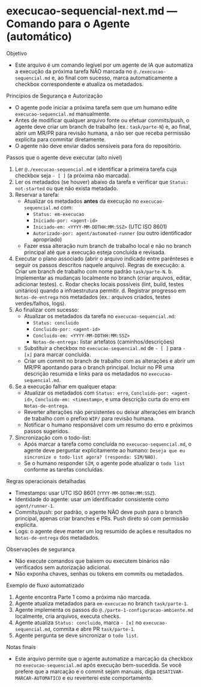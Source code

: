 # execucao-sequencial-next.md — Comando para o Agente (automático)

Objetivo
- Este arquivo é um comando legível por um agente de IA que automatiza a execução da próxima tarefa NÃO marcada no `@./execucao-sequencial.md` e, ao final com sucesso, marca automaticamente a checkbox correspondente e atualiza os metadados.

Princípios de Segurança e Autorização
- O agente pode iniciar a próxima tarefa sem que um humano edite `execucao-sequencial.md` manualmente.
- Antes de modificar qualquer arquivo fonte ou efetuar commits/push, o agente deve criar um branch de trabalho (ex.: `task/parte-N`) e, ao final, abrir um MR/PR para revisão humana, a não ser que receba permissão explícita para commitar diretamente.
- O agente não deve enviar dados sensíveis para fora do repositório.

Passos que o agente deve executar (alto nível)

1. Ler `@./execucao-sequencial.md` e identificar a primeira tarefa cuja checkbox seja `- [ ]` (a próxima não marcada).
2. Ler os metadados (se houver) abaixo da tarefa e verificar que `Status: not-started` ou que não exista metadado.
3. Reservar a tarefa:
   - Atualizar os metadados **antes** da execução no `execucao-sequencial.md` com:
     - `Status: em-execucao`
     - `Iniciado-por: <agent-id>`
     - `Iniciado-em: <YYYY-MM-DDTHH:MM:SSZ>` (UTC ISO 8601)
     - `Autorizado-por: agent/automated-runner` (ou outro identificador apropriado)
   - Fazer essa alteração num branch de trabalho local e não no branch principal até que a execução esteja concluída e revisada.
4. Executar o plano associado (abrir o arquivo indicado entre parênteses e seguir os passos descritos naquele arquivo). Regras de execução:
   a. Criar um branch de trabalho com nome padrão `task/parte-N`.
   b. Implementar as mudanças localmente no branch (criar arquivos, editar, adicionar testes).
   c. Rodar checks locais possíveis (lint, build, testes unitários) quando a infraestrutura permitir.
   d. Registrar progresso em `Notas-de-entrega` nos metadados (ex.: arquivos criados, testes verdes/falhos, logs).
5. Ao finalizar com sucesso:
   - Atualizar os metadados da tarefa no `execucao-sequencial.md`:
     - `Status: concluido`
     - `Concluido-por: <agent-id>`
     - `Concluido-em: <YYYY-MM-DDTHH:MM:SSZ>`
     - `Notas-de-entrega:` listar artefatos (caminhos/descrições)
   - Substituir a checkbox no `execucao-sequencial.md` de `- [ ]` para `- [x]` para marcar concluída.
   - Criar um commit no branch de trabalho com as alterações e abrir um MR/PR apontando para o branch principal. Incluir no PR uma descrição resumida e links para os metadados no `execucao-sequencial.md`.
6. Se a execução falhar em qualquer etapa:
   - Atualizar os metadados com `Status: erro`, `Concluido-por: <agent-id>`, `Concluido-em: <timestamp>`, e uma descrição curta do erro em `Notas-de-entrega`.
   - Reverter alterações não persistentes ou deixar alterações em branch de trabalho com o prefixo `WIP/` para revisão humana.
   - Notificar o humano responsável com um resumo do erro e próximos passos sugeridos.
7. Sincronização com o todo-list:
   - Após marcar a tarefa como concluída no `execucao-sequencial.md`, o agente deve perguntar explicitamente ao humano: `Deseja que eu sincronize o todo-list agora? (responda: SIM/NAO)`.
   - Se o humano responder `SIM`, o agente pode atualizar o `todo list` conforme as tarefas concluídas.

Regras operacionais detalhadas
- Timestamps: usar UTC ISO 8601 (`YYYY-MM-DDTHH:MM:SSZ`).
- Identidade do agente: usar um identificador consistente como `agent/runner-1`.
- Commits/push: por padrão, o agente NÃO deve push para o branch principal, apenas criar branches e PRs. Push direto só com permissão explícita.
- Logs: o agente deve manter um log resumido de ações e resultados no `Notas-de-entrega` dos metadados.

Observações de segurança
- Não execute comandos que baixem ou executem binários não verificados sem autorização adicional.
- Não exponha chaves, senhas ou tokens em commits ou metadados.

Exemplo de fluxo automatizado
1. Agente encontra Parte 1 como a próxima não marcada.
2. Agente atualiza metadados para `em-execucao` no branch `task/parte-1`.
3. Agente implementa os passos do `@./parte-1-configuracao-ambiente.md` localmente, cria arquivos, executa checks.
4. Agente atualiza `Status: concluido`, marca `- [x]` no `execucao-sequencial.md`, commita e abre PR `task/parte-1`.
5. Agente pergunta se deve sincronizar o `todo list`.

Notas finais
- Este arquivo permite que o agente automatize a marcação da checkbox no `execucao-sequencial.md` após execução bem-sucedida. Se você prefere que a marcação e o commit sejam manuais, diga `DESATIVAR-MARCAR-AUTOMATICO` e eu reverterei este comportamento.

